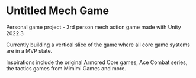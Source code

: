 # Untitled Mech Game
Personal game project - 3rd person mech action game made with Unity 2022.3

Currently building a vertical slice of the game where all core game systems are in a MVP state.

Inspirations include the original Armored Core games, Ace Combat series, the tactics games from Mimimi Games and more. 
